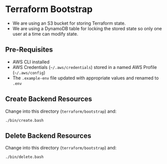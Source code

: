 # Terraform Bootstrap

- We are using an S3 bucket for storing Terraform state. 
- We are using a DynamoDB table for locking the stored state so only one user at a time
can modify state.

## Pre-Requisites

- AWS CLI installed
- AWS Credentials (`~/.aws/credentials`) stored in a named AWS Profile (`~/.aws/config`)
- The `.example-env` file updated with appropriate values and renamed to `.env`

## Create Backend Resources

Change into this directory (`terraform/bootstrap`) and:

```shell
./bin/create.bash
```

## Delete Backend Resources

Change into this directory (`terraform/bootstrap`) and:

```shell
./bin/delete.bash
```